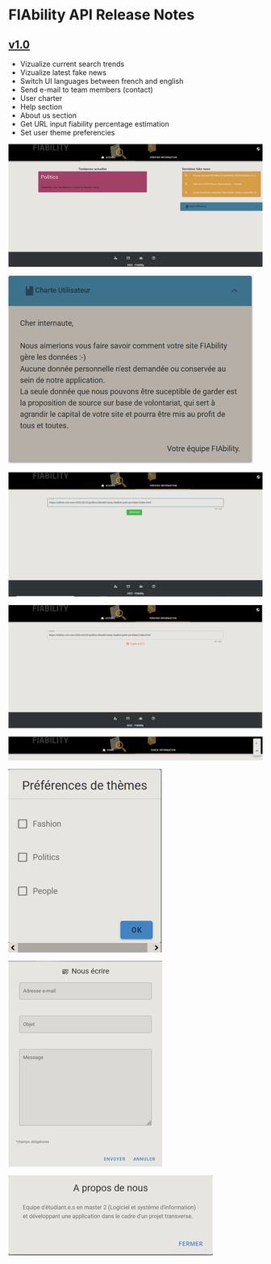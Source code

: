 # FIAbility API Release Notes


## [v1.0](https://gitlab.com/Nellemanette/fiability-back)

* Vizualize current search trends
* Vizualize latest fake news
* Switch UI languages between french and english
* Send e-mail to team members (contact)
* User charter
* Help section
* About us section
* Get URL input fiability percentage estimation
* Set user theme preferencies

![FIAbility home](images/fiability_home.png)

![Fiability user charter](images/fiability_user_charter.png)

![URL input check](images/url_input_checker.png)

![URL input check result](images/url_input_check_result.png)

![Language switch](images/language_switch.png)

![Theme preferencies](images/theme_preferencies.png)

![Contact](images/contact.png)

![About us](images/about_us.png)